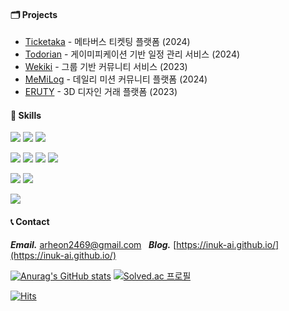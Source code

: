 #### 🗂️ Projects 
- [Ticketaka](https://github.com/MTVS3FinalProject/MTVS3_Final_Cursor) - 메타버스 티켓팅 플랫폼 (2024)
- [Todorian](https://github.com/MTVS-3rd-TODORIAN/TODORIAN_BE) - 게이미피케이션 기반 일정 관리 서비스 (2024)
- [Wekiki](https://github.com/Step3-kakao-tech-campus/Team8_BE) - 그룹 기반 커뮤니티 서비스 (2023)
- [MeMiLog](https://github.com/MTVS-3rd-BanBanMooMani/MeMiLog) - 데일리 미션 커뮤니티 플랫폼 (2024)
- [ERUTY](https://github.com/INUK-ai/ERUTY-Platform-project) - 3D 디자인 거래 플랫폼 (2023)


#### 🔨 Skills
<a target="_blank"><img src="https://img.shields.io/badge/Java-437291?style=for-the-badge&logo=openjdk&logoColor=white"/></a>
<a target="_blank"><img src="https://img.shields.io/badge/Spring-6DB33F?style=for-the-badge&logo=Spring&logoColor=white"/></a>
<a target="_blank"><img src="https://img.shields.io/badge/JPA-59666C?style=for-the-badge&logo=Hibernate&logoColor=white"/></a> &nbsp;

<a target="_blank"><img src="https://img.shields.io/badge/MySQL-4479A1?style=for-the-badge&logo=mysql&logoColor=white"/></a>
<a target="_blank"><img src="https://img.shields.io/badge/MariaDB-003545?style=for-the-badge&logo=MariaDB&logoColor=white"/></a>
<a target="_blank"><img src="https://img.shields.io/badge/Redis-DC382D?style=for-the-badge&logo=redis&logoColor=white"/></a>
<a target="_blank"><img src="https://img.shields.io/badge/mongodb-47A248?style=for-the-badge&logo=mongodb&logoColor=white"/></a> &nbsp;

<a target="_blank"><img src="https://img.shields.io/badge/Docker-2496ED?style=for-the-badge&logo=docker&logoColor=white"/></a>
<a target="_blank"><img src="https://img.shields.io/badge/AWS-232F3E?style=for-the-badge&logo=AmazonAWS&logoColor=white"/></a>

<a target="_blank"><img src="https://img.shields.io/badge/react-61DAFB?style=for-the-badge&logo=react&logoColor=white"/></a>

#### 📞 Contact
***Email.*** [arheon2469@gmail.com](arheon2469@gmail.com) &nbsp;
***Blog.*** [https://inuk-ai.github.io/](https://inuk-ai.github.io/) &nbsp;

[![Anurag's GitHub stats](https://github-readme-stats.vercel.app/api?username=INUK-ai)](https://github.com/anuraghazra/github-readme-stats)
[![Solved.ac
프로필](http://mazassumnida.wtf/api/v2/generate_badge?boj=arheon2469)](https://solved.ac/arheon2469)

[![Hits](https://hits.seeyoufarm.com/api/count/incr/badge.svg?url=https%3A%2F%2Fgithub.com%2FINUK-ai%2Fhit-counter&count_bg=%23000000&title_bg=%23000000&icon=github.svg&icon_color=%23FFFFFF&title=hits&edge_flat=false)](https://hits.seeyoufarm.com)
